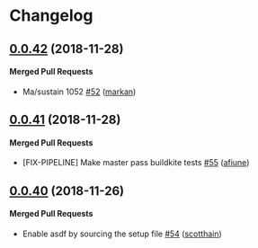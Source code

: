 # Changelog

<!-- latest_release 0.0.42 -->
## [0.0.42](https://github.com/chef/delivery-cli/tree/0.0.42) (2018-11-28)

#### Merged Pull Requests
- Ma/sustain 1052 [#52](https://github.com/chef/delivery-cli/pull/52) ([markan](https://github.com/markan))
<!-- latest_release -->

## [0.0.41](https://github.com/chef/delivery-cli/tree/0.0.41) (2018-11-28)

#### Merged Pull Requests
- [FIX-PIPELINE] Make master pass buildkite tests [#55](https://github.com/chef/delivery-cli/pull/55) ([afiune](https://github.com/afiune))

## [0.0.40](https://github.com/chef/delivery-cli/tree/0.0.40) (2018-11-26)

#### Merged Pull Requests
- Enable asdf by sourcing the setup file [#54](https://github.com/chef/delivery-cli/pull/54) ([scotthain](https://github.com/scotthain))